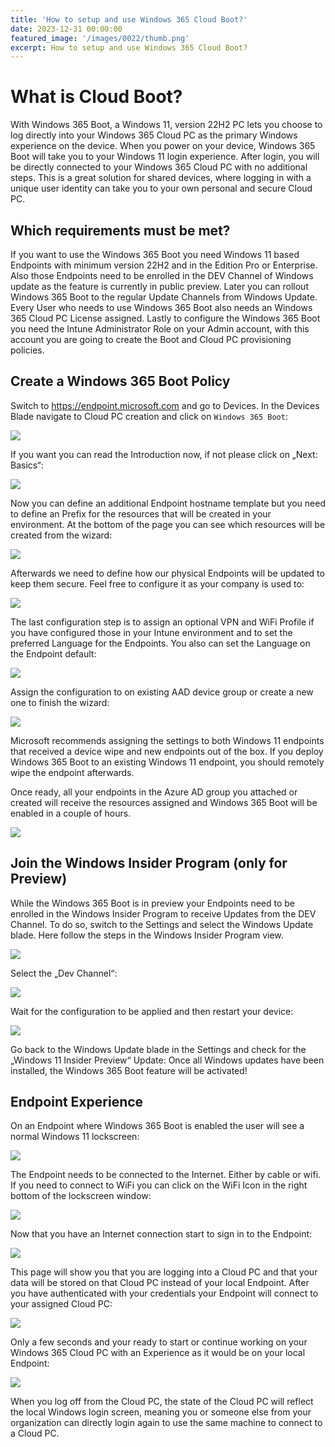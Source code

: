 ```yaml
---
title: 'How to setup and use Windows 365 Cloud Boot?'
date: 2023-12-31 00:00:00
featured_image: '/images/0022/thumb.png'
excerpt: How to setup and use Windows 365 Cloud Boot?
---
```


# What is Cloud Boot?

With Windows 365 Boot, a Windows 11, version 22H2 PC lets you choose to log directly into your Windows 365 Cloud PC as the primary Windows experience on the device. When you power on your device, Windows 365 Boot will take you to your Windows 11 login experience. After login, you will be directly connected to your Windows 365 Cloud PC with no additional steps. This is a great solution for shared devices, where logging in with a unique user identity can take you to your own personal and secure Cloud PC.

## Which requirements must be met?
If you want to use the Windows 365 Boot you need Windows 11 based Endpoints with minimum version 22H2 and in the Edition Pro or Enterprise. Also those Endpoints need to be enrolled in the DEV Channel of Windows update as the feature is currently in public preview. Later you can rollout Windows 365 Boot to the regular Update Channels from Windows Update. Every User who needs to use Windows 365 Boot also needs an Windows 365 Cloud PC License assigned. Lastly to configure the Windows 365 Boot you need the Intune Administrator Role on your Admin account, with this account you are going to create the Boot and Cloud PC provisioning policies.

## Create a Windows 365 Boot Policy
Switch to https://endpoint.microsoft.com and go to Devices. In the Devices Blade navigate to Cloud PC creation and click on `Windows 365 Boot`:

![](/images/0022/1.png)

If you want you can read the Introduction now, if not please click on „Next: Basics“:

![](/images/0022/2.png)

Now you can define an additional Endpoint hostname template but you need to define an Prefix for the resources that will be created in your environment. At the bottom of the page you can see which resources will be created from the wizard:

![](/images/0022/3.png)

Afterwards we need to define how our physical Endpoints will be updated to keep them secure. Feel free to configure it as your company is used to:

![](/images/0022/4.png)

The last configuration step is to assign an optional VPN and WiFi Profile if you have configured those in your Intune environment and to set the preferred Language for the Endpoints. You also can set the Language on the Endpoint default:

![](/images/0022/5.png)

Assign the configuration to on existing AAD device group or create a new one to finish the wizard:

![](/images/0022/6.png)

Microsoft recommends assigning the settings to both Windows 11 endpoints that received a device wipe and new endpoints out of the box. If you deploy Windows 365 Boot to an existing Windows 11 endpoint, you should remotely wipe the endpoint afterwards.

Once ready, all your endpoints in the Azure AD group you attached or created will receive the resources assigned and Windows 365 Boot will be enabled in a couple of hours.

![](/images/0022/7.png)

## Join the Windows Insider Program (only for Preview)
While the Windows 365 Boot is in preview your Endpoints need to be enrolled in the Windows Insider Program to receive Updates from the DEV Channel. To do so, switch to the Settings and select the Windows Update blade. Here follow the steps in the Windows Insider Program view.

![](/images/0022/8.png)

Select the „Dev Channel“:

![](/images/0022/9.png)

Wait for the configuration to be applied and then restart your device:

![](/images/0022/10.png)

Go back to the Windows Update blade in the Settings and check for the „Windows 11 Insider Preview“ Update:
Once all Windows updates have been installed, the Windows 365 Boot feature will be activated!

## Endpoint Experience
On an Endpoint where Windows 365 Boot is enabled the user will see a normal Windows 11 lockscreen:

![](/images/0022/11.png)

The Endpoint needs to be connected to the Internet. Either by cable or wifi. If you need to connect to WiFi you can click on the WiFi Icon in the right bottom of the lockscreen window:

![](/images/0022/12.png)

Now that you have an Internet connection start to sign in to the Endpoint:

![](/images/0022/13.png)

This page will show you that you are logging into a Cloud PC and that your data will be stored on that Cloud PC instead of your local Endpoint.
After you have authenticated with your credentials your Endpoint will connect to your assigned Cloud PC:

![](/images/0022/14.png)

Only a few seconds and your ready to start or continue working on your Windows 365 Cloud PC with an Experience as it would be on your local Endpoint:

![](/images/0022/15.png)

When you log off from the Cloud PC, the state of the Cloud PC will reflect the local Windows login screen, meaning you or someone else from your organization can directly login again to use the same machine to connect to a Cloud PC.